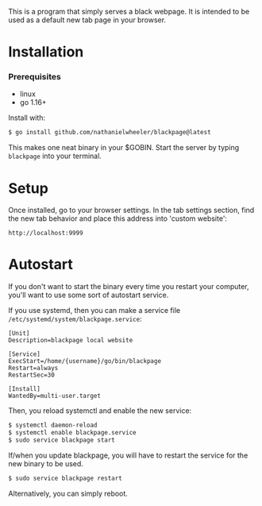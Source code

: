 This is a program that simply serves a black webpage.  It is intended to be used as a default new tab page in your browser.


# Installation
### Prerequisites
- linux
- go 1.16+

Install with:
```sh
$ go install github.com/nathanielwheeler/blackpage@latest
```
This makes one neat binary in your $GOBIN.  Start the server by typing `blackpage` into your terminal.

# Setup

Once installed, go to your browser settings.  In the tab settings section, find the new tab behavior and place this address into 'custom website':
```
http://localhost:9999
```

# Autostart
If you don't want to start the binary every time you restart your computer, you'll want to use some sort of autostart service.

If you use systemd, then you can make a service file `/etc/systemd/system/blackpage.service`:
```
[Unit]
Description=blackpage local website

[Service]
ExecStart=/home/{username}/go/bin/blackpage
Restart=always
RestartSec=30

[Install]
WantedBy=multi-user.target
```

Then, you reload systemctl and enable the new service:
```sh
$ systemctl daemon-reload
$ systemctl enable blackpage.service
$ sudo service blackpage start
```

If/when you update blackpage, you will have to restart the service for the new binary to be used.
```sh
$ sudo service blackpage restart
```
Alternatively, you can simply reboot.